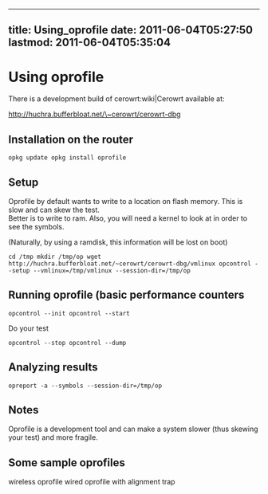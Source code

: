 
---
title: Using_oprofile
date: 2011-06-04T05:27:50
lastmod: 2011-06-04T05:35:04
---
Using oprofile
==============

There is a development build of <link>cerowrt:wiki|Cerowrt</link>
available at:

http://huchra.bufferbloat.net/\~cerowrt/cerowrt-dbg

Installation on the router
--------------------------

`opkg update
opkg install oprofile`

Setup
-----

Oprofile by default wants to write to a location on flash memory. This
is slow and can skew the test.\
Better is to write to ram. Also, you will need a kernel to look at in
order to see the symbols.

(Naturally, by using a ramdisk, this information will be lost on boot)

`cd /tmp
mkdir /tmp/op
wget http://huchra.bufferbloat.net/~cerowrt/cerowrt-dbg/vmlinux
opcontrol --setup --vmlinux=/tmp/vmlinux --session-dir=/tmp/op`

Running oprofile (basic performance counters
--------------------------------------------

`opcontrol --init
opcontrol --start`

Do your test

`opcontrol --stop
 opcontrol --dump`

Analyzing results
-----------------

`opreport -a --symbols --session-dir=/tmp/op`

Notes
-----

Oprofile is a development tool and can make a system slower (thus
skewing your test) and more fragile.

Some sample oprofiles
---------------------

<link>wireless oprofile</link>

<link>wired oprofile with alignment trap</link>

